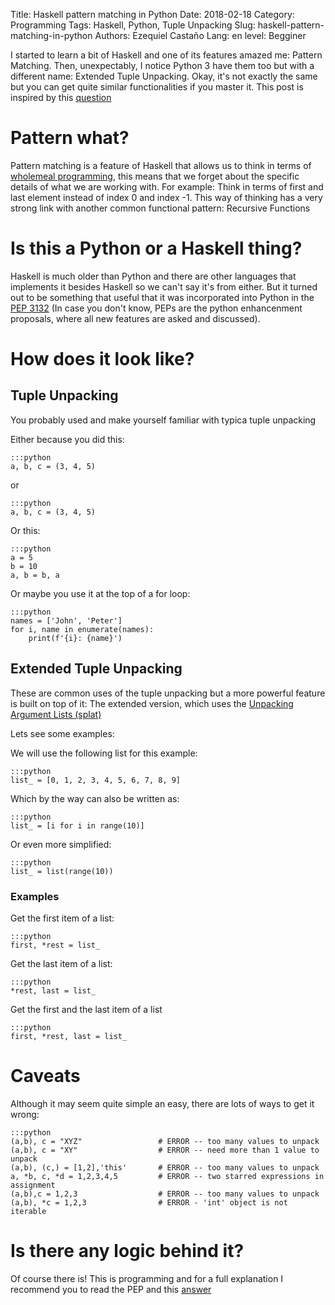 Title: Haskell pattern matching in Python
Date: 2018-02-18
Category: Programming
Tags: Haskell, Python, Tuple Unpacking
Slug: haskell-pattern-matching-in-python
Authors: Ezequiel Castaño
Lang: en
level: Begginer

I started to learn a bit of Haskell and one of its features amazed me: Pattern Matching. Then, unexpectably, I notice Python 3 have them too but with a different name: Extended Tuple Unpacking. Okay, it's not exactly the same but you can get quite similar functionalities if you master it. This post is inspired by this [question](https://stackoverflow.com/questions/6967632/unpacking-extended-unpacking-and-nested-extended-unpacking)

<!-- PELICAN_END_SUMMARY -->

# Pattern what?

Pattern matching is a feature of Haskell that allows us to think in terms of [wholemeal programming](https://stackoverflow.com/a/6957292/7690767), this means that we forget about the specific details of what we are working with. For example: Think in terms of first and last element instead of index 0 and index -1. This way of thinking has a very strong link with another common functional pattern: Recursive Functions

# Is this a Python or a Haskell thing?

Haskell is much older than Python and there are other languages that implements it besides Haskell so we can't say it's from either. But it turned out to be something that useful that it was incorporated into Python in the [PEP 3132](https://www.python.org/dev/peps/pep-3132/#id3) (In case you don't know, PEPs are the python enhancenment proposals, where all new features are asked and discussed).

# How does it look like?

## Tuple Unpacking

You probably used and make yourself familiar with typica tuple unpacking

Either because you did this:

    :::python
    a, b, c = (3, 4, 5)

or

    :::python
    a, b, c = (3, 4, 5)

Or this:

    :::python
    a = 5
    b = 10
    a, b = b, a

Or maybe you use it at the top of a for loop:

    :::python
    names = ['John', 'Peter']
    for i, name in enumerate(names):
        print(f'{i}: {name}')

## Extended Tuple Unpacking

These are common uses of the tuple unpacking but a more powerful feature is built on top of it: The extended version, which uses the [Unpacking Argument Lists (splat)](https://docs.python.org/3/tutorial/controlflow.html#unpacking-argument-lists)

Lets see some examples:

We will use the following list for this example:

    :::python
    list_ = [0, 1, 2, 3, 4, 5, 6, 7, 8, 9]

Which by the way can also be written as:

    :::python
    list_ = [i for i in range(10)]

Or even more simplified:

    :::python
    list_ = list(range(10))

### Examples

Get the first item of a list:

    :::python
    first, *rest = list_

Get the last item of a list:

    :::python
    *rest, last = list_

Get the first and the last item of a list

    :::python
    first, *rest, last = list_

# Caveats

Although it may seem quite simple an easy, there are lots of ways to get it wrong:

    :::python
    (a,b), c = "XYZ"                 # ERROR -- too many values to unpack
    (a,b), c = "XY"                  # ERROR -- need more than 1 value to unpack
    (a,b), (c,) = [1,2],'this'       # ERROR -- too many values to unpack
    a, *b, c, *d = 1,2,3,4,5         # ERROR -- two starred expressions in assignment
    (a,b),c = 1,2,3                  # ERROR -- too many values to unpack
    (a,b), *c = 1,2,3                # ERROR - 'int' object is not iterable

# Is there any logic behind it?

Of course there is! This is programming and for a full explanation I recommend you to read the PEP and this [answer](https://stackoverflow.com/a/6968451)